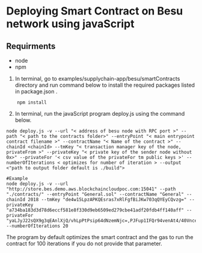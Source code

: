 [//]: # (##############################################################################################)
[//]: # (Copyright Accenture. All Rights Reserved.)
[//]: # (SPDX-License-Identifier: Apache-2.0)
[//]: # (##############################################################################################)

# Deploying Smart Contract on Besu network using javaScript

## Requirments 
- node<br>
- npm<br>


1. In terminal, go to examples/supplychain-app/besu/smartContracts directory and run command below to install the required packages listed in package.json .<br>

```
    npm install 
```

2. In terminal, run the javaScript program deploy.js using the command below.<br>

```
node deploy.js -v --url "< address of besu node with RPC port >" --path "< path to the contracts folder>" --entryPoint "< main entrypoint contract filename >" --contractName "< Name of the contract >" --chainId <chainId> --tmKey "< transaction manager key of the node, privateFrom >" --privateKey "< private key of the sender node without 0x>" --privateFor '< csv value of the privateFor tm public keys >' --numberOfIterations < optimizes for number of iteration > --output <"path to output folder default is ./build">

#Example
node deploy.js -v --url "http://store.bes.demo.aws.blockchaincloudpoc.com:15041" --path "./contracts/" --entryPoint "General.sol" --contractName "General" --chainId 2018 --tmKey "de4w15LpzAPKQEsras7xRlFgfBiJKw703qQYEyCQvzg=" --privateKey "a734ba183d3d78d6eccf581e8f330d9eb6509ed279cbe41adf20fdb4ff140aff" --privateFor "yaLJyJ22sQX9g3qEAnlXjQ/vhLpPtPsip64dNzemNjc=,PJFup1IFQr94venAt4/40VnceyjfjwkwqRt3iiJV3E4=" --numberOfIterations 20

```

 The program by default optimizes the smart contract and the gas to run the contract for 100 iterations if you do not provide that parameter.<br>
